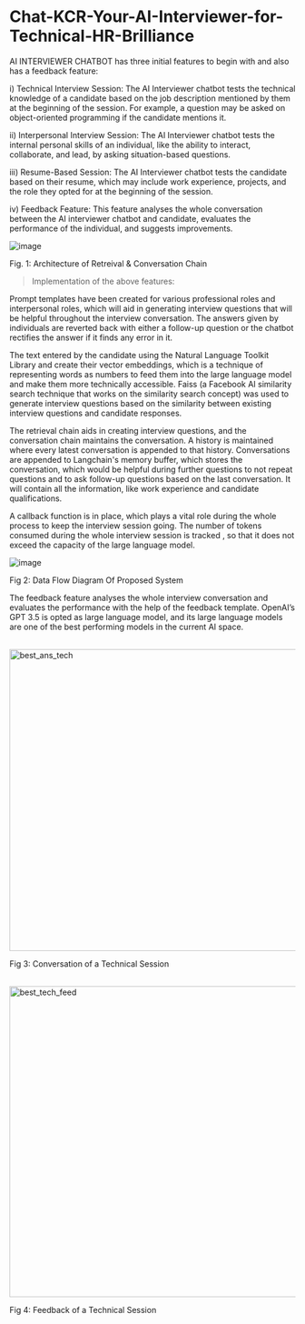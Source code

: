 # Chat-KCR-Your-AI-Interviewer-for-Technical-HR-Brilliance
AI INTERVIEWER CHATBOT has three initial features to begin with and also has a feedback feature: <br>

i) Technical Interview Session: The AI Interviewer chatbot tests the technical knowledge of a candidate based on the job description mentioned by them at the beginning of the session. For example, a question may be asked on object-oriented programming if the candidate mentions it. <br>

ii) Interpersonal Interview Session: The AI Interviewer chatbot tests the internal personal skills of an individual, like the ability to interact, collaborate, and lead, by asking situation-based questions. <br>

iii) Resume-Based Session: The AI Interviewer chatbot tests the candidate based on their resume, which may include work experience, projects, and the role they opted for at the beginning of the session. <br>

iv) Feedback Feature: This feature analyses the whole conversation between the AI interviewer chatbot and candidate, evaluates the performance of the individual, and suggests improvements. <br> 

![image](https://github.com/Kushal1306/Chat-KCR-Your-AI-Interviewer-for-Technical-HR-Brilliance/assets/95643826/ad398495-26c5-492c-917b-4eb2dd267040)

 Fig. 1:  Architecture of  Retreival & Conversation Chain <br>
 
>Implementation of the above features:

Prompt templates have been created for various professional roles and interpersonal roles, which will aid  in generating interview questions that will be helpful throughout the interview conversation. The answers given by individuals are reverted back with either a follow-up question or the chatbot rectifies the answer if it finds any error in it.

The text entered by the candidate using the Natural Language Toolkit Library and create their vector embeddings, which is a technique of representing words as numbers to feed them into the large language model and make them more technically accessible. Faiss (a Facebook AI similarity search technique that works on the similarity search concept) was used to generate interview questions based on the similarity between existing interview questions and candidate responses.

The retrieval chain aids in creating interview questions, and the conversation chain maintains the conversation. A history is maintained where every latest conversation is appended to that history. Conversations are appended to Langchain's memory buffer, which stores the conversation, which would be helpful during further questions to not repeat questions and to ask follow-up questions based on the last conversation. It will contain all the information, like work experience and candidate qualifications. 

A callback function is in place, which plays a vital role during the whole process to keep the interview session going. The number of tokens consumed during the whole interview session is tracked , so that it does not exceed the capacity of the large language model. <br>

![image](https://github.com/Kushal1306/Chat-KCR-Your-AI-Interviewer-for-Technical-HR-Brilliance/assets/95643826/5c157f02-bd23-4896-8540-323bf415bcc6)

Fig 2: Data Flow Diagram Of Proposed System <br>
 
The feedback feature analyses the whole interview conversation and evaluates the performance with the help of the feedback template. OpenAI’s GPT 3.5 is opted as large language model, and its large language models are one of the best performing models in the current AI space.

<br>

<img width="531" alt="best_ans_tech" src="https://github.com/Kushal1306/Chat-KCR-Your-AI-Interviewer-for-Technical-HR-Brilliance/assets/95643826/2a351185-ad76-4c08-8aa6-6edd3eb41353">

Fig 3: Conversation of a Technical Session

<br>

<img width="547" alt="best_tech_feed" src="https://github.com/Kushal1306/Chat-KCR-Your-AI-Interviewer-for-Technical-HR-Brilliance/assets/95643826/ff3a4b56-7265-4499-ad8f-17e655698014">

 Fig 4: Feedback of a Technical Session


